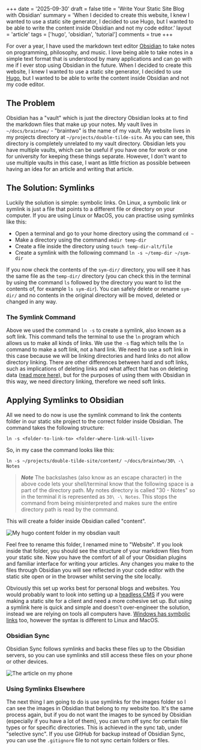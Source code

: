 +++
date = '2025-09-30'
draft = false
title = 'Write Your Static Site Blog with Obsidian'
summary = 'When I decided to create this website, I knew I wanted to use a static site generator, I decided to use Hugo, but I wanted to be able to write the content inside Obsidian and not my code editor.'
layout =  'article'
tags = ['hugo', 'obsidian', 'tutorial']
comments = true
+++

For over a year, I have used the markdown text editor [Obsidian](https://obsidian.md/) to take notes on programming, philosophy, and music. I love being able to take notes in a simple text format that is understood by many applications and can go with me if I ever stop using Obsidian in the future. When I decided to create this website, I knew I wanted to use a static site generator, I decided to use [Hugo](https://gohugo.io/), but I wanted to be able to write the content inside Obsidian and not my code editor.

## The Problem

Obsidian has a "vault" which is just the directory Obsidian looks at to find the markdown files that make up your notes. My vault lives in `~/docs/braintwo/` - "braintwo" is the name of my vault. My website lives in my projects directory at `~/projects/double-tilde-site`. As you can see, this directory is completely unrelated to my vault directory. Obsidian lets you have multiple vaults, which can be useful if you have one for work or one for university for keeping these things separate. However, I don't want to use multiple vaults in this case, I want as little friction as possible between having an idea for an article and writing that article.

## The Solution: Symlinks

Luckily the solution is simple: symbolic links. On Linux, a symbolic link or symlink is just a file that points to a different file or directory on your computer. If you are using Linux or MacOS, you can practise using symlinks like this:

- Open a terminal and go to your home directory using the command `cd ~`
- Make a directory using the command `mkdir temp-dir`
- Create a file inside the directory using `touch temp-dir-alt/file`
- Create a symlink with the following command `ln -s ~/temp-dir ~/sym-dir`

If you now check the contents of the `sym-dir/` directory, you will see it has the same file as the `temp-dir/` directory (you can check this in the terminal by using the command `ls` followed by the directory you want to list the contents of, for example `ls sym-dir`). You can safely delete or rename `sym-dir/` and no contents in the original directory will be moved, deleted or changed in any way.

### The Symlink Command

Above we used the command `ln -s` to create a symlink, also known as a soft link. This command tells the terminal to use the `ln` program which allows us to make all kinds of links. We use the `-s` flag which tells the `ln` command to make a soft link, not a hard link. We need to use a soft link in this case because we will be linking directories and hard links do not allow directory linking. There are other differences between hard and soft links, such as implications of deleting links and what affect that has on deleting data ([read more here](https://www.geeksforgeeks.org/operating-systems/difference-between-hard-link-and-soft-link/)), but for the purposes of using them with Obsidian in this way, we need directory linking, therefore we need soft links.

## Applying Symlinks to Obsidian

All we need to do now is use the symlink command to link the contents folder in our static site project to the correct folder inside Obsidian. The command takes the following structure:

```shell
ln -s <folder-to-link-to> <folder-where-link-will-live>
```

So, in my case the command looks like this:

```shell
ln -s ~/projects/double-tilde-site/content/ ~/docs/braintwo/30\ -\ Notes
```

> ***Note*** The backslashes (also know as an escape character) in the above code lets your shell/terminal know that the following space is a part of the directory path. My notes directory is called "30 - Notes" so in the terminal it is represented as `30\ -\ Notes`. This stops the command from being misinterpreted and makes sure the entire directory path is read by the command. 

This will create a folder inside Obsidian called "content".

![My hugo content folder in my obsdian vault](/images/2025-10-01-obsidian-symlink.png "My hugo content folder in my obsdian vault")

Feel free to rename this folder, I renamed mine to "Website". If you look inside that folder, you should see the structure of your markdown files from your static site. Now you have the comfort of all of your Obsidian plugins and familiar interface for writing your articles. Any changes you make to the files through Obsidian you will see reflected in your code editor with the static site open or in the browser whilst serving the site locally.

Obviously this set up works best for personal blogs and websites. You would probably want to look into setting up a [headless CMS](https://jamstack.org/headless-cms/) if you were making a static site for a client and need a more cohesive set up. But using a symlink here is quick and simple and doesn't over-engineer the solution, instead we are relying on tools all computers have. [Windows has symbolic links](https://learn.microsoft.com/en-us/windows-server/administration/windows-commands/mklink) too, however the syntax is different to Linux and MacOS.

### Obsidian Sync

Obsidian Sync follows symlinks and backs these files up to the Obsidian servers, so you can use symlinks and still access these files on your phone or other devices.

![The article on my phone](/images/2025-10-01-obsidian-mobile-250.jpg "The article on my phone")

### Using Symlinks Elsewhere

The next thing I am going to do is use symlinks for the images folder so I can see the images in Obsidian that belong to my website too. It's the same process again, but if you do not want the images to be synced by Obsidian (especially if you have a lot of them), you can turn off sync for certain file types or for specific directories. This is achieved in the sync tab, under "selective sync". If you use GitHub for backup instead of Obsidian Sync, you can use the `.gitignore` file to not sync certain folders or files.
